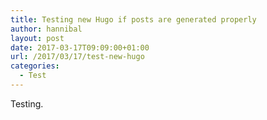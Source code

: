 ```yaml
---
title: Testing new Hugo if posts are generated properly 
author: hannibal
layout: post
date: 2017-03-17T09:09:00+01:00
url: /2017/03/17/test-new-hugo
categories:
  - Test
---
```


Testing.
